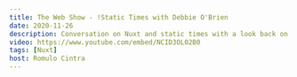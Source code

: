 ```yaml
---
title: The Web Show - !Static Times with Debbie O'Brien
date: 2020-11-26
description: Conversation on Nuxt and static times with a look back on previous jobs and how I got to where I am today.
video: https://www.youtube.com/embed/NCID3OL02B0
tags: [Nuxt]
host: Romulo Cintra
---
```

